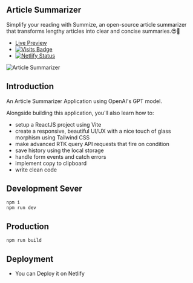## Article Summarizer

Simplify your reading with Summize, an open-source article summarizer </br>
that transforms lengthy articles into clear and concise summaries.😍💖

- [Live Preview](https://article-summarize.netlify.app/)
- [![Visits Badge](https://visitor-badge.laobi.icu/badge?page_id=HackerWaSi)](https://hackerwasii.com)
- [![Netlify Status](https://api.netlify.com/api/v1/badges/3d574882-af2c-448b-a375-5fe4eddcf5d1/deploy-status)](https://app.netlify.com/sites/article-summarize/deploys)

![Article Summarizer](https://i.ibb.co/3fRgMgg/Screenshot-2023-04-23-121003.png)

## Introduction
An Article Summarizer Application using OpenAI's GPT model.
 
Alongside building this application, you'll also learn how to:
- setup a ReactJS project using Vite
- create a responsive, beautiful UI/UX with a nice touch of glass morphism using Tailwind CSS
- make advanced RTK query API requests that fire on condition
- save history using the local storage
- handle form events and catch errors
- implement copy to clipboard
- write clean code

## Development Sever 

`npm i` </br>
`npm run dev`

## Production

`npm run build`

## Deployment

- You can Deploy it on Netlify
